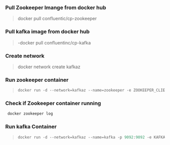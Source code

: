 ### Pull Zookeeper Imange from docker hub
> docker pull confluentic/cp-zookeeper

### Pull kafka image from docker hub
> -docker pull confluentinc/cp-kafka

### Create network
> docker network create kafkaz

### Run zookeeper container
> ```javascript
>docker run -d --network=kafkaz --name=zookeeper -e ZOOKEEPER_CLIENT_PORT=2181 -e ZOOKEEPER_TICK_TIME=2000 -p 2181:2181 confluentinc/cp-zookeeper:5.2.2
>```

### Check if Zookeeper container running
>
```javascript
 docker zookeeper log
 ``` 

### Run kafka Container
>```javascript
> docker run -d --network=kafkaz --name=kafka -p 9092:9092 -e KAFKA_ZOOKEEPER_CONNECT=zookeeper:2181 -e KAFKA_ADVERTISED_LISTENERS=PLAINTEXT://localhost:9092 confluentinc/cp-kafka:5.2.4
>```

